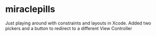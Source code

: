 # miraclepills
Just playing around with constraints and layouts in Xcode. 
Added two pickers and a button to redirect to a different View Controller
